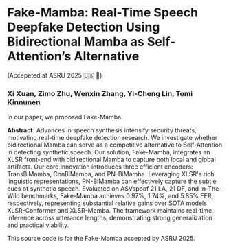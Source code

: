 # Fake-Mamba: Real-Time Speech Deepfake Detection Using Bidirectional Mamba as Self-Attention’s Alternative
(Accepeted at ASRU 2025 🇺🇸 🌴)
### Xi Xuan, Zimo Zhu, Wenxin Zhang, Yi-Cheng Lin, Tomi Kinnunen
In our paper, we proposed Fake-Mamba.

**Abstract:** 
Advances in speech synthesis intensify security threats, motivating real-time deepfake detection research. We investigate whether bidirectional Mamba can serve as a competitive alternative to Self-Attention in detecting synthetic speech. Our solution, Fake-Mamba, integrates an XLSR front-end with bidirectional Mamba to capture both local and global artifacts. Our core innovation introduces three efficient encoders: TransBiMamba, ConBiMamba, and PN-BiMamba. Leveraging XLSR's rich linguistic representations, PN-BiMamba can effectively capture the subtle cues of synthetic speech. Evaluated on ASVspoof 21 LA, 21 DF, and In-The-Wild benchmarks, Fake-Mamba achieves 0.97%, 1.74%, and 5.85% EER, respectively, representing substantial relative gains over SOTA models XLSR-Conformer and XLSR-Mamba. The framework maintains real-time inference across utterance lengths, demonstrating strong generalization and practical viability.

This source code is for the Fake-Mamba accepted by ASRU 2025.
